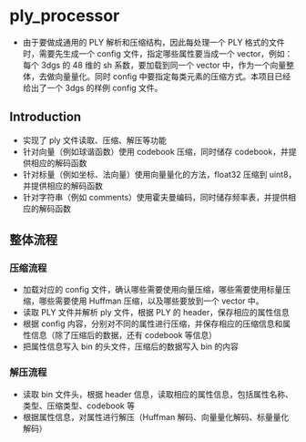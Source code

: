 # ply_processor

- 由于要做成通用的 PLY 解析和压缩结构，因此每处理一个 PLY 格式的文件时，需要先生成一个 config 文件，指定哪些属性要当成一个 vector，例如：每个 3dgs 的 48 维的 sh 系数，要加载到同一个 vector 中，作为一个向量整体，去做向量量化。同时 config 中要指定每类元素的压缩方式。本项目已经给出了一个 3dgs 的样例 config 文件。

## Introduction

- 实现了 ply 文件读取、压缩、解压等功能
- 针对向量（例如球谐函数）使用 codebook 压缩，同时储存 codebook，并提供相应的解码函数
- 针对标量（例如坐标、法向量）使用向量量化的方法，float32 压缩到 uint8，并提供相应的解码函数
- 针对字符串（例如 comments）使用霍夫曼编码，同时储存频率表，并提供相应的解码函数

## 整体流程

### 压缩流程

- 加载对应的 config 文件，确认哪些需要使用向量压缩，哪些需要使用标量压缩，哪些需要使用 Huffman 压缩，以及哪些要放到一个 vector 中。
- 读取 PLY 文件并解析 ply 文件，根据 PLY 的 header，保存相应的属性信息
- 根据 config 内容，分别对不同的属性进行压缩，并保存相应的压缩信息和属性信息（除了压缩后的数据，还有 codebook 等信息）
- 把属性信息写入 bin 的头文件，压缩后的数据写入 bin 的内容

### 解压流程

- 读取 bin 文件头，根据 header 信息，读取相应的属性信息，包括属性名称、类型、压缩类型、codebook 等
- 根据属性信息，对属性进行解压（Huffman 解码、向量量化解码、标量量化解码）
